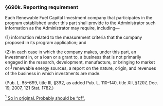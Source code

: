 ### §690k. Reporting requirement ###

Each Renewable Fuel Capital Investment company that participates in the program established under this part shall provide to the Administrator such information as the Administrator may require, including—

(1) information related to the measurement criteria that the company proposed in its program application; and

(2) in each case in which the company makes, under this part, an investment in, or a loan or a grant to, a business that is not primarily engaged in the research, development, manufacture, or bringing to market or <sup><a href="#690k_1_target" name="690k_1">1</a></sup> renewable energy sources, a report on the nature, origin, and revenues of the business in which investments are made.

(Pub. L. 85–699, title III, §392, as added Pub. L. 110–140, title XII, §1207, Dec. 19, 2007, 121 Stat. 1782.)

[<sup>1</sup> So in original. Probably should be “of”.](#690k_1)